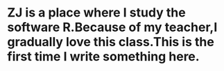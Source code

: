 # ZJ is a place where I study the software R.Because of my teacher,I gradually love this class.This is the first time I write something here.
